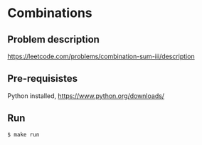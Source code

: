 # Combinations

## Problem description
https://leetcode.com/problems/combination-sum-iii/description

## Pre-requisistes
Python installed, https://www.python.org/downloads/

## Run

```
$ make run
```